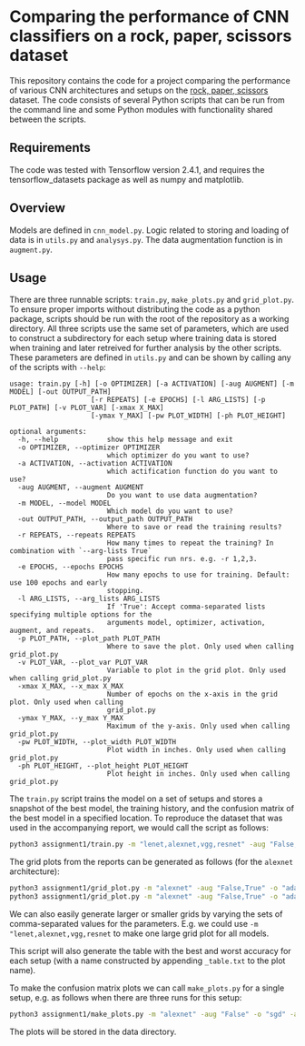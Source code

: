 # Comparing the performance of CNN classifiers on a rock, paper, scissors dataset

This repository contains the code for a project comparing the performance of various CNN architectures and setups on the [rock, paper, scissors](http://www.laurencemoroney.com/rock-paper-scissors-dataset/) dataset. The code consists of several Python scripts that can be run from the command line and some Python modules with functionality shared between the scripts. 

## Requirements
The code was tested with Tensorflow version 2.4.1, and requires the tensorflow_datasets package as well as numpy and matplotlib. 

## Overview
Models are defined in `cnn_model.py`. Logic related to storing and loading of data is in `utils.py` and `analysys.py`. The data augmentation function is in `augment.py`. 

## Usage
There are three runnable scripts: `train.py`, `make_plots.py` and `grid_plot.py`. To ensure proper imports without distributing the code as a python package, scripts should be run with the root of the repository as a working directory. All three scripts use the same set of parameters, which are used to construct a subdirectory for each setup where training data is stored when training and later retreived for further analysis by the other scripts. These parameters are defined in `utils.py` and can be shown by calling any of the scripts with `--help`:

```
usage: train.py [-h] [-o OPTIMIZER] [-a ACTIVATION] [-aug AUGMENT] [-m MODEL] [-out OUTPUT_PATH]
                    [-r REPEATS] [-e EPOCHS] [-l ARG_LISTS] [-p PLOT_PATH] [-v PLOT_VAR] [-xmax X_MAX]
                    [-ymax Y_MAX] [-pw PLOT_WIDTH] [-ph PLOT_HEIGHT]

optional arguments:
  -h, --help            show this help message and exit
  -o OPTIMIZER, --optimizer OPTIMIZER
                        which optimizer do you want to use?
  -a ACTIVATION, --activation ACTIVATION
                        which actification function do you want to use?
  -aug AUGMENT, --augment AUGMENT
                        Do you want to use data augmentation?
  -m MODEL, --model MODEL
                        Which model do you want to use?
  -out OUTPUT_PATH, --output_path OUTPUT_PATH
                        Where to save or read the training results?
  -r REPEATS, --repeats REPEATS
                        How many times to repeat the training? In combination with `--arg-lists True`
                        pass specific run nrs. e.g. -r 1,2,3.
  -e EPOCHS, --epochs EPOCHS
                        How many epochs to use for training. Default: use 100 epochs and early
                        stopping.
  -l ARG_LISTS, --arg_lists ARG_LISTS
                        If 'True': Accept comma-separated lists specifying multiple options for the
                        arguments model, optimizer, activation, augment, and repeats.
  -p PLOT_PATH, --plot_path PLOT_PATH
                        Where to save the plot. Only used when calling grid_plot.py
  -v PLOT_VAR, --plot_var PLOT_VAR
                        Variable to plot in the grid plot. Only used when calling grid_plot.py
  -xmax X_MAX, --x_max X_MAX
                        Number of epochs on the x-axis in the grid plot. Only used when calling
                        grid_plot.py
  -ymax Y_MAX, --y_max Y_MAX
                        Maximum of the y-axis. Only used when calling grid_plot.py
  -pw PLOT_WIDTH, --plot_width PLOT_WIDTH
                        Plot width in inches. Only used when calling grid_plot.py
  -ph PLOT_HEIGHT, --plot_height PLOT_HEIGHT
                        Plot height in inches. Only used when calling grid_plot.py
```

The `train.py` script trains the model on a set of setups and stores a snapshot of the best model, the training history, and the confusion matrix of the best model in a specified location. To reproduce the dataset that was used in the accompanying report, we would call the script as follows:


```bash
python3 assignment1/train.py -m "lenet,alexnet,vgg,resnet" -aug "False,True" -o "adam,sgd" -a "relu,sigmoid" -r "0,1,2" -l True -out /path/to/data
```

The grid plots from the reports can be generated as follows (for the `alexnet` architecture):

```bash
python3 assignment1/grid_plot.py -m "alexnet" -aug "False,True" -o "adam,sgd" -a "relu" -r "0,1,2" -l True -out /path/to/data -p "alexnet_loss.pdf" -pw 5 -ph 2.5  -v loss -ymax 6
python3 assignment1/grid_plot.py -m "alexnet" -aug "False,True" -o "adam,sgd" -a "relu" -r "0,1,2" -l True -out /path/to/data -p "alexnet_acc.pdf" -pw 5 -ph 2.5  -v accuracy -ymax 1
```

We can also easily generate larger or smaller grids by varying the sets of comma-separated values for the parameters. E.g. we could use `-m "lenet,alexnet,vgg,resnet` to make one large grid plot for all models. 

This script will also generate the table with the best and worst accuracy for each setup (with a name constructed by appending `_table.txt` to the plot name). 

To make the confusion matrix plots we can call `make_plots.py` for a single setup, e.g. as follows when there are three runs for this setup:

```bash
python3 assignment1/make_plots.py -m "alexnet" -aug "False" -o "sgd" -a "relu" -r "3" -out /path/to/data 
```
The plots will be stored in the data directory. 
